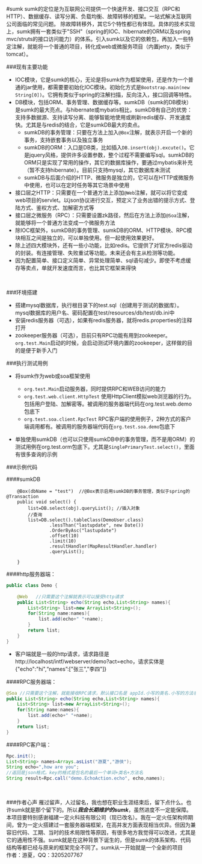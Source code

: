 #sumk
sumk的定位是为互联网公司提供一个快速开发、接口交互（RPC和HTTP）、数据缓存、读写分离、负载均衡、故障转移的框架。一站式解决互联网公司面临的常见问题。
除故障转移外，其它5个特性都已有体现。具体的技术实现上，sumk拥有一套类似于"SSH"（spring的IOC、hibernate的ORM以及spring mvc/struts的接口访问能力）的体系。引入sumk以及它的依赖包，再加入一些特定注解，就能将一个普通的项目，转化成web或微服务项目（内置jetty，类似于tomcat）。<BR>

###现有主要功能
* IOC模块，它是sumk的核心，无论是将sumk作为框架使用，还是作为一个普通的jar使用，都需要要初始化IOC模块。初始化方式是`Bootstrap.main(new String[0])`。它拥有类似于spring的注解扫描，反向注入，接口回调等特性。<br>
* DB模块，包括ORM、事务管理、数据缓存等。sumkDB（sumk的DB模块）是sumk的最大亮点。与hibernate或mybatis相比，sumkDB有自己的优势：支持多数据源、支持读写分离、能够智能地使用或刷新redis缓存、开发速度快。尤其是与redis的结合，它是sumkDB最大的卖点。<br>
	* sumkDB的事务管理：只要在方法上加入`@Box`注解，就表示开启一个新的事务，支持嵌套事务以及独立事务
	* sumkDB的ORM：入口是DB类，比如插入`DB.insert(obj).excute()`。它是jquery风格，提供许多设置参数，整个过程不需要编写sql。sumkDB的ORM只是实现了常用的操作，其它的数据库操作，要通过mybatis来补充（暂不支持hibernate）。目前只支持mysql，其它数据库未测试
	* sumkDB与后面介绍的HTTP、微服务是独立的，它可以在HTTP或微服务中使用，也可以在定时任务等其它场景中使用
* 接口层之HTTP：只需要在一个普通方法上添加`@Web`注解，就可以将它变成web项目的servlet。以json协议进行交互，预定义了业务出错的提示方式、登陆方式、鉴权方式、加解密方式等<br>
* 接口层之微服务（RPC）：只需要设置zk路径，然后在方法上添加`@Soa`注解，就能够将一个普通方法变成一个微服务方法<BR>
* 除IOC框架外，sumkDB的事务管理、sumkDB的ORM、HTTP模块、RPC模块相互之间是独立的，可以单独使用。但一起使用效果更好。
* 除上述四大模块外，还有一些小功能，比如redis。它提供了对官方redis驱动的封装。有连接管理、失败重试等功能。未来还会有主从检测等功能。<br>
* 因为配置简单、接口定义简单、异常处理简单、sql语句减少。即使不考虑缓存等卖点，单就开发速度而言，也比其它框架来得快
<br>

###环境搭建
* 搭建mysql数据库，执行根目录下的test.sql（创建用于测试的数据库）。mysql数据库的用户名、密码配置在test/resources/db/test/db.ini中
* 安装redis服务器（可选），如果有redis服务器，就将redis.properties的注释打开
* zookeeper服务器（可选），目前只有RPC功能有用到zookeeper。`org.test.Main`启动的时候，会启动测试环境内置的zookeeper，这样做的目的是便于新手入门

###执行测试用例
* 将sumk作为web或soa框架使用
	* `org.test.Main`启动服务器，同时提供RPC和WEB访问的能力
	* `org.test.web.client.HttpTest` 使用HttpClient模拟web浏览器的行为。包括用户登陆、加解密等。被调用的服务器端代码在org.test.web.demo包底下
	* `org.test.soa.client.RpcTest` RPC客户端的使用例子，2种方式的客户端调用都有。被调用的服务器端代码在`org.test.soa.demo`包底下
	
* 单独使用sumkDB（也可以只使用sumkDB中的事务管理，而不是用ORM）的测试用例在org.test.orm包底下。尤其是`SinglePrimaryTest.select()`，里面有很多查询的示例


###示例代码

####sumkDB

```
	@Box(dbName = "test")  //@Box表示启用sumkDB的事务管理，类似于spring的@Transaction
	public void select() {
		list=DB.select(obj).queryList(); //插入对象
		//查询
		list=DB.select().tableClass(DemoUser.class)
				.lessThan("lastupdate", new Date())
				.OrderByAsc("lastupdate")
				.offset(10)
				.limit(10)
				.resultHandler(MapResultHandler.handler)
				.queryList();
		
	}
```

####http服务器端：

```java
public class Demo {
	
	@Web   //只需要这个注解就表示可以接受http请求
	public List<String> echo(String echo,List<String> names){
		List<String> list=new ArrayList<String>();
		for(String name:names){
			list.add(echo+" "+name);
		}
		return list;
	}
}
```
* 客户端就是一般的http请求，请求路径是http://localhost/intf/webserver/demo?act=echo，请求实体是{"echo":"hi",“names”:["张三","李四"]}<br>

####RPC服务器端：

```java
@Soa //只需要这个注解，就能接收RPC请求，默认接口名是 appId.小写的类名.小写的方法名
public List<String> echo(String echo,List<String> names){
	List<String> list=new ArrayList<String>();
	for(String name:names){
		list.add(echo+" "+name);
	}
	return list;
}
```

####RPC客户端：

```Java
Rpc.init();
List<String> names=Arrays.asList("游夏","游侠");
String echo=",how are you";
//返回是json格式。key的格式是包名的最后一个单词+类名+方法名
String result=Rpc.call("demo.EchoAction.echo", echo,names);
```

<br>

###作者心声
雁过留声，人过留名，我也想在职业生涯结束后，留下点什么。也许sumk就是那个留下的。所以***我会长期维护的sumk***，虽然进度不一定能保障。<BR>
本项目要特别感谢福建一定火科技有限公司（现已改名）。我在一定火任架构师期间，曾为一定火搭建过一套服务器端框架，在高并发方面表现相当优异。但因为兼容旧代码、工期、当时的技术局限性等原因，有很多地方我觉得可以改进，尤其是它的通用性不强。sumk就是在这种背景下诞生的，但是sumk的体系架构、代码结构等都已经与原来的框架完全不同了。sumk从一开始就是一个全新的项目<BR>
作者：游夏，QQ：3205207767
